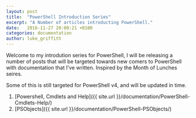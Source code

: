 ```yaml
---
layout: post
title:  "PowerShell Introduction Series"
excerpt: "A Number of articles introducting PowerShell."
date:   2016-11-27 20:00:21 +0100
categories: documentation
author: luke_griffith
---
```


Welcome to my introdution series for PowerShell, I will be releasing a number of posts that will be targeted towards new comers to PowerShell with documentation that I've written. Inspired by the Month of Lunches seires.

Some of this is still targeted for PowerShell v4, and will be updated in time. 

1. [Powershell, Cmdlets and Help]({{ site.url }}/documentation/PowerShell-Cmdlets-Help/)
2. [PSObjects]({{ site.url }}/documentation/PowerShell-PSObjects/)


